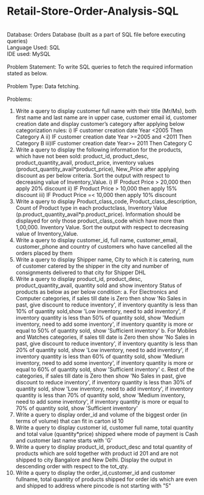 # Retail-Store-Order-Analysis-SQL
\
Database: Orders Database (built as a part of SQL file before executing queries) \
Language Used: SQL \
IDE used: MySQL \
\
Problem Statement: To write SQL queries to fetch the required information stated as below. \
\
Problem Type: Data fetching. \
\
Problems: 
1. Write a query to display customer full name with their title (Mr/Ms), both first name and last name are in upper case, customer email id, customer creation date and display customer’s category after applying below categorization rules: i) IF customer creation date Year <2005 Then Category A ii) IF customer creation date Year >=2005 and <2011 Then Category B iii)IF customer creation date Year>= 2011 Then Category C 
2. Write a query to display the following information for the products, which have not been sold: product_id, product_desc, product_quantity_avail, product_price, inventory values (product_quantity_avail*product_price), New_Price after applying discount as per below criteria. Sort the output with respect to decreasing value of Inventory_Value. i) IF Product Price > 20,000 then apply 20% discount ii) IF Product Price > 10,000 then apply 15% discount iii) IF Product Price =< 10,000 then apply 10% discount 
3. Write a query to display Product_class_code, Product_class_description, Count of Product type in each productclass, Inventory Value (p.product_quantity_avail*p.product_price). Information should be displayed for only those product_class_code which have more than 1,00,000. Inventory Value. Sort the output with respect to decreasing value of Inventory_Value. 
4. Write a query to display customer_id, full name, customer_email, customer_phone and country of customers who have cancelled all the orders placed by them  
5. Write a query to display Shipper name, City to which it is catering, num of customer catered by the shipper in the city and number of consignments delivered to that city for Shipper DHL 
6. Write a query to display product_id, product_desc, product_quantity_avail, quantity sold and show inventory Status of products as below as per below condition: a. For Electronics and Computer categories, if sales till date is Zero then show 'No Sales in past, give discount to reduce inventory', if inventory quantity is less than 10% of quantity sold,show 'Low inventory, need to add inventory', if inventory quantity is less than 50% of quantity sold, show 'Medium inventory, need to add some inventory', if inventory quantity is more or equal to 50% of quantity sold, show 'Sufficient inventory' b. For Mobiles and Watches categories, if sales till date is Zero then show 'No Sales in past, give discount to reduce inventory', if inventory quantity is less than 20% of quantity sold, show 'Low inventory, need to add inventory', if inventory quantity is less than 60% of quantity sold, show 'Medium inventory, need to add some inventory', if inventory quantity is more or equal to 60% of quantity sold, show 'Sufficient inventory' c. Rest of the categories, if sales till date is Zero then show 'No Sales in past, give discount to reduce inventory', if inventory quantity is less than 30% of quantity sold, show 'Low inventory, need to add inventory', if inventory quantity is less than 70% of quantity sold, show 'Medium inventory, need to add some inventory', if inventory quantity is more or equal to 70% of quantity sold, show 'Sufficient inventory' 
7. Write a query to display order_id and volume of the biggest order (in terms of volume) that can fit in carton id 10 
8. Write a query to display customer id, customer full name, total quantity and total value (quantity*price) shipped where mode of payment is Cash and customer last name starts with 'G' 
9. Write a query to display product_id, product_desc and total quantity of products which are sold together with product id 201 and are not shipped to city Bangalore and New Delhi. Display the output in descending order with respect to the tot_qty. 
10. Write a query to display the order_id,customer_id and customer fullname, total quantity of products shipped for order ids which are even and shipped to address where pincode is not starting with "5" 
